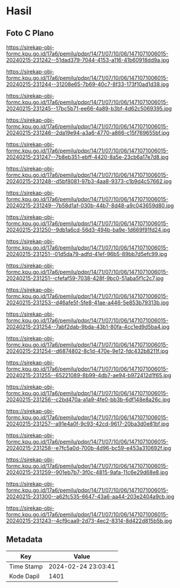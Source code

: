 # Hasil

## Foto C Plano

https://sirekap-obj-formc.kpu.go.id/17a6/pemilu/pdpr/14/71/07/10/06/1471071006015-20240215-231242--51dad379-7044-4153-a116-41b60918dd9a.jpg

https://sirekap-obj-formc.kpu.go.id/17a6/pemilu/pdpr/14/71/07/10/06/1471071006015-20240215-231244--31208e65-7b69-40c7-8f33-173f10ad1d38.jpg

https://sirekap-obj-formc.kpu.go.id/17a6/pemilu/pdpr/14/71/07/10/06/1471071006015-20240215-231245--17bc5b71-ee66-4a89-b3bf-4d62c5069395.jpg

https://sirekap-obj-formc.kpu.go.id/17a6/pemilu/pdpr/14/71/07/10/06/1471071006015-20240215-231246--2da19e94-a3a6-4770-a866-c15f769655bf.jpg

https://sirekap-obj-formc.kpu.go.id/17a6/pemilu/pdpr/14/71/07/10/06/1471071006015-20240215-231247--7b8eb351-ebff-4420-8a5e-23cb6a17e7d8.jpg

https://sirekap-obj-formc.kpu.go.id/17a6/pemilu/pdpr/14/71/07/10/06/1471071006015-20240215-231248--d5bf8081-97b3-4aa8-9373-c1b9d4c57662.jpg

https://sirekap-obj-formc.kpu.go.id/17a6/pemilu/pdpr/14/71/07/10/06/1471071006015-20240215-231249--7b58d1af-030b-44b7-8d48-a9c043659d80.jpg

https://sirekap-obj-formc.kpu.go.id/17a6/pemilu/pdpr/14/71/07/10/06/1471071006015-20240215-231250--9db1a6cd-56d3-494b-ba9e-1d669f91fd24.jpg

https://sirekap-obj-formc.kpu.go.id/17a6/pemilu/pdpr/14/71/07/10/06/1471071006015-20240215-231251--01d5da79-adfd-41ef-96b5-89bb7d5efc99.jpg

https://sirekap-obj-formc.kpu.go.id/17a6/pemilu/pdpr/14/71/07/10/06/1471071006015-20240215-231251--cfefaf59-7038-428f-9bc0-51aba5f1c2c7.jpg

https://sirekap-obj-formc.kpu.go.id/17a6/pemilu/pdpr/14/71/07/10/06/1471071006015-20240215-231253--d46afe5f-5fe8-41ae-a446-5e853b79313b.jpg

https://sirekap-obj-formc.kpu.go.id/17a6/pemilu/pdpr/14/71/07/10/06/1471071006015-20240215-231254--7abf2dab-9bda-43b1-80fa-4cc1ed9d5ba4.jpg

https://sirekap-obj-formc.kpu.go.id/17a6/pemilu/pdpr/14/71/07/10/06/1471071006015-20240215-231254--d6874802-8c1d-470e-9e12-fdc432b8211f.jpg

https://sirekap-obj-formc.kpu.go.id/17a6/pemilu/pdpr/14/71/07/10/06/1471071006015-20240215-231255--65221089-8b99-4db7-ae94-b972412d1f65.jpg

https://sirekap-obj-formc.kpu.go.id/17a6/pemilu/pdpr/14/71/07/10/06/1471071006015-20240215-231256--c2bd470a-a1a9-4fe0-bb3b-6df148e8a26c.jpg

https://sirekap-obj-formc.kpu.go.id/17a6/pemilu/pdpr/14/71/07/10/06/1471071006015-20240215-231257--a91e4a0f-9c93-42cd-9617-20ba3d0e81bf.jpg

https://sirekap-obj-formc.kpu.go.id/17a6/pemilu/pdpr/14/71/07/10/06/1471071006015-20240215-231258--e7fc5a0d-700b-4d96-bc59-e453a310692f.jpg

https://sirekap-obj-formc.kpu.go.id/17a6/pemilu/pdpr/14/71/07/10/06/1471071006015-20240215-231259--901eb7b7-3f0c-4815-9afa-11c6e29d68e8.jpg

https://sirekap-obj-formc.kpu.go.id/17a6/pemilu/pdpr/14/71/07/10/06/1471071006015-20240215-231300--a62fc535-6647-43a6-aa44-203e2404a9cb.jpg

https://sirekap-obj-formc.kpu.go.id/17a6/pemilu/pdpr/14/71/07/10/06/1471071006015-20240215-231243--4cf9caa9-2d73-4ec2-8314-8d422d815b5b.jpg


## Metadata

| Key        | Value               |
| ---------- | ------------------- |
| Time Stamp | 2024-02-24 23:03:41 |
| Kode Dapil | 1401                |



